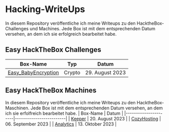 # Hacking-WriteUps

In diesem Repository veröffentliche ich meine Writeups zu den HacktheBox-Challenges und Machines. Jede Box ist mit dem entsprechenden Datum versehen, an dem ich sie erfolgreich bearbeitet habe.

## Easy HackTheBox Challenges


| Box-Name             | Typ    | Datum |
|----------------------|-------------------------|----------------------|
| [Easy_BabyEncryption](https://github.com/Safen-A/Hacking-WriteUps/main/HackTheBox%20Challenges/Crypto/Easy_BabyEncryption.md)     |  Crypto     | 29. August 2023    |





## Easy HackTheBox Machines

In diesem Repository veröffentliche ich meine Writeups zu den HacktheBox-Maschinen. Jede Box ist mit dem entsprechenden Datum versehen, an dem ich sie erfolfreich bearbeitet habe.
| Box-Name             | Datum      |
|----------------------|-------------------------|
| [Keeper](https://github.com/Safen-A/Hacking-WriteUps/blob/main/HackTheBox%20Machines/Easy/Keeper.md)           | 20. August 2023    |
| [CozyHosting](https://github.com/Safen-A/Hacking-WriteUps/blob/main/HackTheBox%20Machines/Easy/CozyHosting.md) | 06. September 2023 |
| [Analytics](https://github.com/Safen-A/Hacking-WriteUps/blob/main/HackTheBox%20Machines/Easy/Analytics.md)     | 13. Oktober 2023   |
